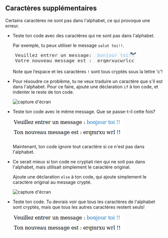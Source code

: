 ## Caractères supplémentaires

Certains caractères ne sont pas dans l'alphabet, ce qui provoque une erreur.

+ Teste ton code avec des caractères qui ne sont pas dans l'alphabet.
    
    Par exemple, tu peux utiliser le message `salut toi!!`.
    
    ![capture d'écran](images/messages-extra-characters.png)
    
    Note que l’espace et les caractères `!` sont tous cryptés sous la lettre 'c'!

+ Pour résoudre ce problème, tu ne veux traduire un caractère que s'il est dans l'alphabet. Pour ce faire, ajoute une déclaration `if` à ton code, et indenter le reste de ton code.
    
    ![capture d'écran](images/messages-if.png)

+ Teste ton code avec le même message. Que se passe-t-il cette fois?
    
    ![capture d'écran](images/messages-if-test.png)
    
    Maintenant, ton code ignore tout caractère si ce n'est pas dans l'alphabet.

+ Ce serait mieux si ton code ne cryptait rien qui ne soit pas dans l'alphabet, mais utilisait simplement le caractère original.
    
    Ajoute une déclaration `else` à ton code, qui ajoute simplement le caractère original au message crypté.
    
    ![capture d'écran](images/messages-else.png)

+ Teste ton code. Tu devrais voir que tous les caractères de l'alphabet sont cryptés, mais que tous les autres caractères restent seuls!
    
    ![capture d'écran](images/messages-else-test.png)